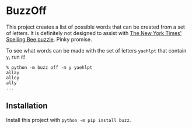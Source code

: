 # BuzzOff

This project creates a list of possible words that can be created from a set of letters.
It is definitely not designed to assist with [The New York Times' Spelling Bee puzzle](https://www.nytimes.com/puzzles/spelling-bee).
Pinky promise.

To see what words can be made with the set of letters `yaehlpt` that contain `y`, run it!

```console
% python -m buzz off -m y yaehlpt
allay
alley
ally
...
```

## Installation

Install this project with `python -m pip install buzz`.
